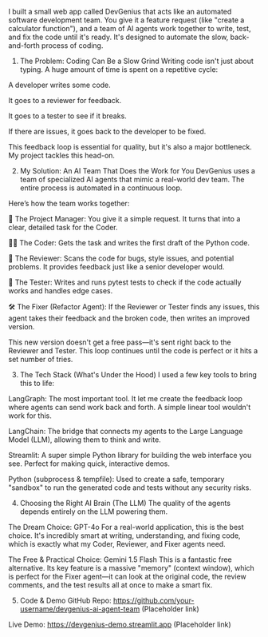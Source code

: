 I built a small web app called DevGenius that acts like an automated software development team. You give it a feature request (like "create a calculator function"), and a team of AI agents work together to write, test, and fix the code until it's ready. It's designed to automate the slow, back-and-forth process of coding.

1. The Problem: Coding Can Be a Slow Grind
Writing code isn't just about typing. A huge amount of time is spent on a repetitive cycle:

A developer writes some code.

It goes to a reviewer for feedback.

It goes to a tester to see if it breaks.

If there are issues, it goes back to the developer to be fixed.

This feedback loop is essential for quality, but it's also a major bottleneck. My project tackles this head-on.

2. My Solution: An AI Team That Does the Work for You
DevGenius uses a team of specialized AI agents that mimic a real-world dev team. The entire process is automated in a continuous loop.

Here’s how the team works together:

🤵 The Project Manager: You give it a simple request. It turns that into a clear, detailed task for the Coder.

👨‍💻 The Coder: Gets the task and writes the first draft of the Python code.

🧐 The Reviewer: Scans the code for bugs, style issues, and potential problems. It provides feedback just like a senior developer would.

🧪 The Tester: Writes and runs pytest tests to check if the code actually works and handles edge cases.

🛠️ The Fixer (Refactor Agent): If the Reviewer or Tester finds any issues, this agent takes their feedback and the broken code, then writes an improved version.

This new version doesn't get a free pass—it's sent right back to the Reviewer and Tester. This loop continues until the code is perfect or it hits a set number of tries.

3. The Tech Stack (What's Under the Hood)
I used a few key tools to bring this to life:

LangGraph: The most important tool. It let me create the feedback loop where agents can send work back and forth. A simple linear tool wouldn't work for this.

LangChain: The bridge that connects my agents to the Large Language Model (LLM), allowing them to think and write.

Streamlit: A super simple Python library for building the web interface you see. Perfect for making quick, interactive demos.

Python (subprocess & tempfile): Used to create a safe, temporary "sandbox" to run the generated code and tests without any security risks.

4. Choosing the Right AI Brain (The LLM)
The quality of the agents depends entirely on the LLM powering them.

The Dream Choice: GPT-4o
For a real-world application, this is the best choice. It's incredibly smart at writing, understanding, and fixing code, which is exactly what my Coder, Reviewer, and Fixer agents need.

The Free & Practical Choice: Gemini 1.5 Flash
This is a fantastic free alternative. Its key feature is a massive "memory" (context window), which is perfect for the Fixer agent—it can look at the original code, the review comments, and the test results all at once to make a smart fix.

5. Code & Demo
GitHub Repo: https://github.com/your-username/devgenius-ai-agent-team (Placeholder link)

Live Demo: https://devgenius-demo.streamlit.app (Placeholder link)
